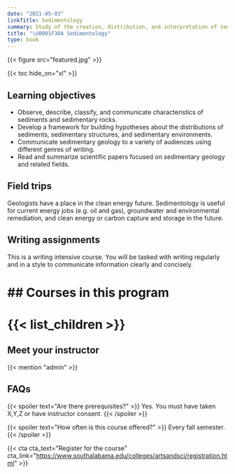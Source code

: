 ```yaml
---
date: "2021-05-03"
linkTitle: Sedimentology
summary: Study of the creation, distribution, and interpretation of sediments.
title: "\U0001F30A Sedimentology"
type: book
---
```


{{< figure src="featured.jpg" >}}

{{< toc hide_on="xl" >}}

## Learning objectives

- Observe, describe, classify, and communicate characteristics of sediments and sedimentary rocks.
- Develop a framework for building hypotheses about the distributions of sediments, sedimentary structures, and sedimentary environments.
- Communicate sedimentary geology to a variety of audiences using different genres of writing.
- Read and summarize scientific papers focused on sedimentary geology and related fields.

## Field trips

Geologists have a place in the clean energy future. Sedimentology is useful for current energy jobs (e.g. oil and gas), groundwater and environmental remediation, and clean energy or carbon capture and storage in the future.


## Writing assignments

This is a writing intensive course. You will be tasked with writing regularly and in a style to communicate information clearly and concisely.

# ## Courses in this program
# 
# {{< list_children >}}

## Meet your instructor

{{< mention "admin" >}}

## FAQs

{{< spoiler text="Are there prerequisites?" >}}
Yes. You must have taken X,Y,Z or have instructor consent.
{{< /spoiler >}}

{{< spoiler text="How often is this course offered?" >}}
Every fall semester.
{{< /spoiler >}}

{{< cta cta_text="Register for the course" cta_link="https://www.southalabama.edu/colleges/artsandsci/registration.html" >}}
